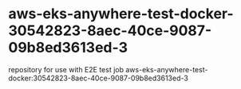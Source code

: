 # aws-eks-anywhere-test-docker-30542823-8aec-40ce-9087-09b8ed3613ed-3
repository for use with E2E test job aws-eks-anywhere-test-docker:30542823-8aec-40ce-9087-09b8ed3613ed-3
